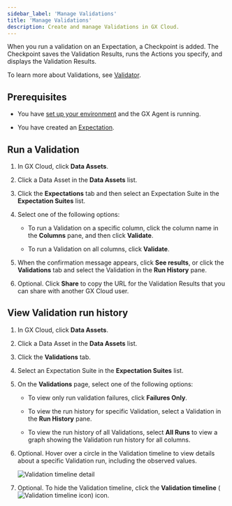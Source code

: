 ```yaml
---
sidebar_label: 'Manage Validations'
title: 'Manage Validations'
description: Create and manage Validations in GX Cloud.
---
```


When you run a validation on an Expectation, a Checkpoint is added. The Checkpoint saves the Validation Results, runs the Actions you specify, and displays the Validation Results.

To learn more about Validations, see [Validator](../../terms/validator.md).

## Prerequisites

- You have [set up your environment](../set_up_gx_cloud.md) and the GX Agent is running. 

- You have created an [Expectation](/cloud/expectations/manage_expectations.md#create-an-expectation).

## Run a Validation

1. In GX Cloud, click **Data Assets**.

2. Click a Data Asset in the **Data Assets** list.

3. Click the **Expectations** tab and then select an Expectation Suite in the **Expectation Suites** list.

4. Select one of the following options:

    - To run a Validation on a specific column, click the column name in the **Columns** pane, and then click **Validate**.

    - To run a Validation on all columns, click **Validate**.

5. When the confirmation message appears, click **See results**, or click the **Validations** tab and select the Validation in the **Run History** pane.

6. Optional. Click **Share** to copy the URL for the Validation Results that you can share with another GX Cloud user.

## View Validation run history

1. In GX Cloud, click **Data Assets**.

2. Click a Data Asset in the **Data Assets** list.

3. Click the **Validations** tab.

4. Select an Expectation Suite in the **Expectation Suites** list.

5. On the **Validations** page, select one of the following options:

    - To view only run validation failures, click **Failures Only**.

    - To view the run history for specific Validation, select a Validation in the **Run History** pane.
    
    - To view the run history of all Validations, select **All Runs** to view a graph showing the Validation run history for all columns.

6. Optional. Hover over a circle in the Validation timeline to view details about a specific Validation run, including the observed values.

    ![Validation timeline detail](/img/view_validation_timeline_detail.png)

7. Optional. To hide the Validation timeline, click the **Validation timeline** (![Validation timeline icon](/img/validation_timeline.png)) icon.

